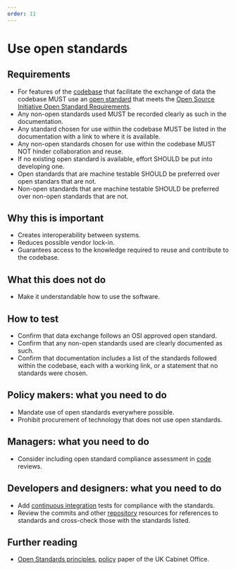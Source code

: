 ```yaml
---
order: 11
---
```

# Use open standards

<!-- SPDX-License-Identifier: CC0-1.0 -->
<!-- SPDX-FileCopyrightText: 2019-2022 The Foundation for Public Code <info@publiccode.net>, https://standard.publiccode.net/AUTHORS -->

## Requirements

* For features of the [codebase](../glossary.md#codebase) that facilitate the exchange of data the codebase MUST use an [open standard](../glossary.md#open-standard) that meets the [Open Source Initiative Open Standard Requirements](https://opensource.org/osr).
* Any non-open standards used MUST be recorded clearly as such in the documentation.
* Any standard chosen for use within the codebase MUST be listed in the documentation with a link to where it is available.
* Any non-open standards chosen for use within the codebase MUST NOT hinder collaboration and reuse.
* If no existing open standard is available, effort SHOULD be put into developing one.
* Open standards that are machine testable SHOULD be preferred over open standars that are not.
* Non-open standards that are machine testable SHOULD be preferred over non-open standards that are not.

## Why this is important

* Creates interoperability between systems.
* Reduces possible vendor lock-in.
* Guarantees access to the knowledge required to reuse and contribute to the codebase.

## What this does not do

* Make it understandable how to use the software.

## How to test

* Confirm that data exchange follows an OSI approved open standard.
* Confirm that any non-open standards used are clearly documented as such.
* Confirm that documentation includes a list of the standards followed within the codebase, each with a working link, or a statement that no standards were chosen.

## Policy makers: what you need to do

* Mandate use of open standards everywhere possible.
* Prohibit procurement of technology that does not use open standards.

## Managers: what you need to do

* Consider including open standard compliance assessment in [code](../glossary.md#code) reviews.

## Developers and designers: what you need to do

* Add [continuous integration](../glossary.md#continuous-integration) tests for compliance with the standards.
* Review the commits and other [repository](../glossary.md#repository) resources for references to standards and cross-check those with the standards listed.

## Further reading

* [Open Standards principles](https://www.gov.uk/government/publications/open-standards-principles/open-standards-principles), [policy](../glossary.md#policy) paper of the UK Cabinet Office.
